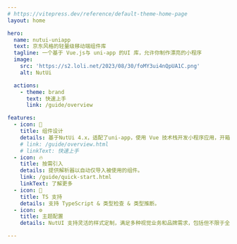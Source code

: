 ```yaml
---
# https://vitepress.dev/reference/default-theme-home-page
layout: home

hero:
  name: nutui-uniapp
  text: 京东风格的轻量级移动端组件库
  tagline: 一个基于 Vue.js与 uni-app 的UI 库，允许你制作漂亮的小程序
  image:
    src: 'https://s2.loli.net/2023/08/30/foMY3ui4nQpUA1C.png'
    alt: NutUi

  actions:
    - theme: brand
      text: 快速上手
      link: /guide/overview

features:
  - icon: 🌈
    title: 组件设计
    details: 基于NutUi 4.x，适配了uni-app，使用 Vue 技术栈开发小程序应用，开箱即用，帮助研发快速开发用户界面，提升开发效率，改善开发体验。
    # link: /guide/overview.html
    # linkText: 快速上手
  - icon: 🔥
    title: 按需引入
    details: 提供解析器以自动仅导入被使用的组件。
    link: /guide/quick-start.html
    linkText: 了解更多
  - icon: 🎉
    title: TS 支持
    details: 支持 TypeScript & 类型检查 & 类型推断。
  - icon: ⚙️
    title: 主题配置
    details: NutUI 支持灵活的样式定制，满足多种视觉业务和品牌需求，包括但不限于全局主色调和特定组件视觉定制的支持。

---
```

